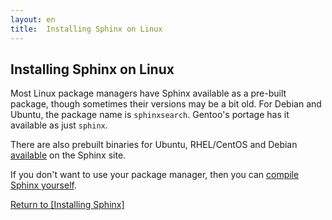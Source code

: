 ```yaml
---
layout: en
title:  Installing Sphinx on Linux
---
```


## Installing Sphinx on Linux

Most Linux package managers have Sphinx available as a pre-built package, though sometimes their versions may be a bit old. For Debian and Ubuntu, the package name is `sphinxsearch`. Gentoo's portage has it available as just `sphinx`.

There are also prebuilt binaries for Ubuntu, RHEL/CentOS and Debian [available](http://sphinxsearch.com/downloads/release/) on the Sphinx site.

If you don't want to use your package manager, then you can [compile Sphinx yourself](/thinking-sphinx/installing_sphinx.html#compiling).

[Return to [Installing Sphinx]](/thinking-sphinx/installing_sphinx.html)
